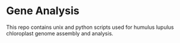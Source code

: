 # Gene Analysis
This repo contains unix and python scripts used for humulus lupulus chloroplast genome assembly and analysis.
